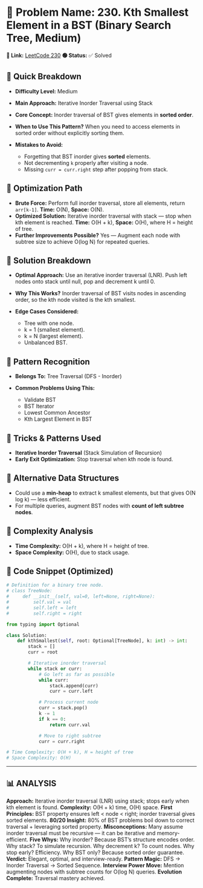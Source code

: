 # 🔹 Problem Name: 230. Kth Smallest Element in a BST (Binary Search Tree, Medium)

**🔗 Link:** [LeetCode 230](https://leetcode.com/problems/kth-smallest-element-in-a-bst/)
**🟢 Status:** ✅ Solved

## 🔹 Quick Breakdown

* **Difficulty Level:** Medium
* **Main Approach:** Iterative Inorder Traversal using Stack
* **Core Concept:** Inorder traversal of BST gives elements in **sorted order**.
* **When to Use This Pattern?** When you need to access elements in sorted order without explicitly sorting them.
* **Mistakes to Avoid:**

  * Forgetting that BST inorder gives **sorted** elements.
  * Not decrementing `k` properly after visiting a node.
  * Missing `curr = curr.right` step after popping from stack.

## 🔹 Optimization Path

* **Brute Force:**
  Perform full inorder traversal, store all elements, return `arr[k-1]`.
  **Time:** O(N), **Space:** O(N).
* **Optimized Solution:**
  Iterative inorder traversal with stack — stop when kth element is reached.
  **Time:** O(H + k), **Space:** O(H), where H = height of tree.
* **Further Improvements Possible?**
  Yes — Augment each node with subtree size to achieve O(log N) for repeated queries.

## 🔹 Solution Breakdown

* **Optimal Approach:** Use an iterative inorder traversal (LNR). Push left nodes onto stack until null, pop and decrement k until 0.
* **Why This Works?** Inorder traversal of BST visits nodes in ascending order, so the kth node visited is the kth smallest.
* **Edge Cases Considered:**

  * Tree with one node.
  * k = 1 (smallest element).
  * k = N (largest element).
  * Unbalanced BST.

## 🔹 Pattern Recognition

* **Belongs To:** Tree Traversal (DFS - Inorder)
* **Common Problems Using This:**

  * Validate BST
  * BST Iterator
  * Lowest Common Ancestor
  * Kth Largest Element in BST

## 🔹 Tricks & Patterns Used

* **Iterative Inorder Traversal** (Stack Simulation of Recursion)
* **Early Exit Optimization:** Stop traversal when kth node is found.

## 🔹 Alternative Data Structures

* Could use a **min-heap** to extract k smallest elements, but that gives O(N log k) — less efficient.
* For multiple queries, augment BST nodes with **count of left subtree nodes**.

## 🔹 Complexity Analysis

* **Time Complexity:** O(H + k), where H = height of tree.
* **Space Complexity:** O(H), due to stack usage.

## 🔹 Code Snippet (Optimized)

```python
# Definition for a binary tree node.
# class TreeNode:
#     def __init__(self, val=0, left=None, right=None):
#         self.val = val
#         self.left = left
#         self.right = right

from typing import Optional

class Solution:
    def kthSmallest(self, root: Optional[TreeNode], k: int) -> int:
        stack = []
        curr = root

        # Iterative inorder traversal
        while stack or curr:
            # Go left as far as possible
            while curr:
                stack.append(curr)
                curr = curr.left

            # Process current node
            curr = stack.pop()
            k -= 1
            if k == 0:
                return curr.val

            # Move to right subtree
            curr = curr.right

# Time Complexity: O(H + k), H = height of tree
# Space Complexity: O(H)
```

---

## 📊 ANALYSIS

**Approach:** Iterative inorder traversal (LNR) using stack; stops early when kth element is found.
**Complexity:** O(H + k) time, O(H) space.
**First Principles:** BST property ensures left < node < right; inorder traversal gives sorted elements.
**80/20 Insight:** 80% of BST problems boil down to correct traversal + leveraging sorted property.
**Misconceptions:** Many assume inorder traversal must be recursive — it can be iterative and memory-efficient.
**Five Whys:** Why inorder? Because BST’s structure encodes order. Why stack? To simulate recursion. Why decrement k? To count nodes. Why stop early? Efficiency. Why BST only? Because sorted order guarantee.
**Verdict:** Elegant, optimal, and interview-ready.
**Pattern Magic:** DFS → Inorder Traversal → Sorted Sequence.
**Interview Power Move:** Mention augmenting nodes with subtree counts for O(log N) queries.
**Evolution Complete:** Traversal mastery achieved.
